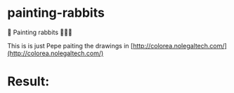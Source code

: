 # painting-rabbits
🎨 Painting rabbits 🐇🐇🐇

This is is just Pepe paiting the drawings in [http://colorea.nolegaltech.com/](http://colorea.nolegaltech.com/)

# Result:


